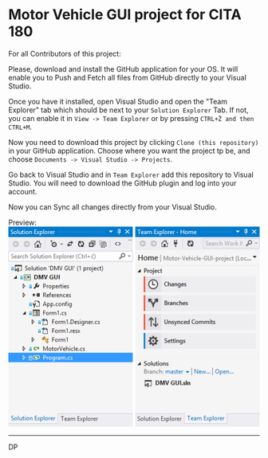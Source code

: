 Motor Vehicle GUI project for CITA 180
=========================
For all Contributors of this project:

Please, download and install the GitHub application for your OS.
It will enable you to Push and Fetch all files from GitHub directly to your Visual Studio.

Once you have it installed, open Visual Studio and open the "Team Explorer" tab which should be next to your `Solution Explorer` Tab. If not, you can enable it in `View -> Team Explorer` or by pressing `CTRL+Ž and then CTRL+M`.

Now you need to download this project by clicking `Clone (this repository)` in your GitHub application.
Choose where you want the project tp be, and choose `Documents -> Visual Studio -> Projects`.

Go back to Visual Studio and in `Team Explorer` add this repository to Visual Studio.
You will need to download the GitHub plugin and log into your account.

Now you can Sync all changes directly from your Visual Studio.

Preview:
![Logo](git.png?raw=true)

-------------------------
DP
